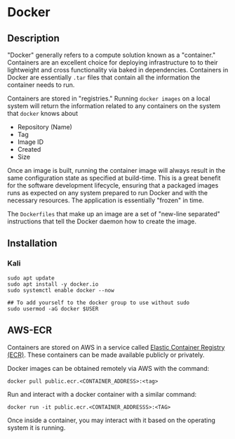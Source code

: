 # Docker

## Description
"Docker" generally refers to a compute solution known as a "container." Containers are an excellent choice for deploying infrastructure to to their lightweight and cross functionality via baked in dependencies. Containers in Docker are essentially `.tar` files that contain all the information the container needs to run. 

Containers are stored in "registries." Running `docker images` on a local system will return the information related to any containers on the system that `docker` knows about
- Repository (Name)
- Tag
- Image ID
- Created
- Size

Once an image is built, running the container image will always result in the same configuration state as specified at build-time. This is a great benefit for the software development lifecycle, ensuring that a packaged images runs as expected on any system prepared to run Docker and with the necessary resources. The application is essentially "frozen" in time. 

The `Dockerfiles` that make up an image are a set of "new-line separated" instructions that tell the Docker daemon how to create the image. 

## Installation
### Kali
```
sudo apt update
sudo apt install -y docker.io
sudo systemctl enable docker --now

## To add yourself to the docker group to use without sudo
sudo usermod -aG docker $USER
```

## AWS-ECR

Containers are stored on AWS in a service called [Elastic Container Registry (ECR)](https://aws.amazon.com/ecr/). These containers can be made available publicly or privately. 

Docker images can be obtained remotely via AWS with the command:
```
docker pull public.ecr.<CONTAINER_ADDRESS>:<tag>
```

Run and interact with a docker container with a similar command:
```
docker run -it public.ecr.<CONTAINER_ADDRESSS>:<TAG>
```

Once inside a container, you may interact with it based on the operating system it is running. 